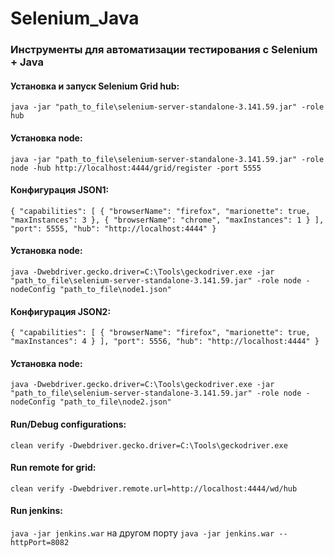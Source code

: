 # Selenium_Java
### Инструменты для автоматизации тестирования с Selenium + Java

#### Установка и запуск Selenium Grid hub:

`java -jar "path_to_file\selenium-server-standalone-3.141.59.jar" -role hub`

#### Установка node: 

`java -jar "path_to_file\selenium-server-standalone-3.141.59.jar" -role node -hub http://localhost:4444/grid/register -port 5555`

#### Конфигурация JSON1:

`{
	"capabilities":
	[
		{
			"browserName": "firefox",
			"marionette": true,
			"maxInstances": 3
		},
		{
			"browserName": "chrome",
			"maxInstances": 1
		}
	],
	"port": 5555,
	"hub": "http://localhost:4444"
}`

#### Установка node: 

`java -Dwebdriver.gecko.driver=C:\Tools\geckodriver.exe -jar "path_to_file\selenium-server-standalone-3.141.59.jar" -role node -nodeConfig "path_to_file\node1.json"`

#### Конфигурация JSON2:

`{
	"capabilities":
	[
		{
			"browserName": "firefox",
			"marionette": true,
			"maxInstances": 4
		}
	],
	"port": 5556,
	"hub": "http://localhost:4444"
}`

#### Установка node: 

`java -Dwebdriver.gecko.driver=C:\Tools\geckodriver.exe -jar "path_to_file\selenium-server-standalone-3.141.59.jar" -role node -nodeConfig "path_to_file\node2.json"`

#### Run/Debug configurations: 

`clean verify -Dwebdriver.gecko.driver=C:\Tools\geckodriver.exe`

#### Run remote for grid:

`clean verify -Dwebdriver.remote.url=http://localhost:4444/wd/hub`

#### Run jenkins:

`java -jar jenkins.war` на другом порту `java -jar jenkins.war --httpPort=8082`